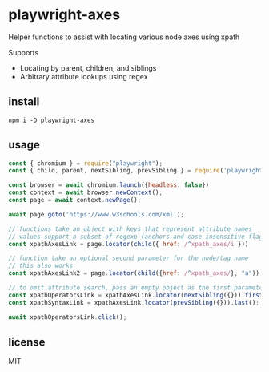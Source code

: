 # playwright-axes

Helper functions to assist with locating various node axes using xpath

Supports

* Locating by parent, children, and siblings
* Arbitrary attribute lookups using regex

## install

`npm i -D playwright-axes`

## usage

```javascript
const { chromium } = require("playwright");
const { child, parent, nextSibling, prevSibling } = require('playwright-axes');

const browser = await chromium.launch({headless: false})
const context = await browser.newContext();
const page = await context.newPage();

await page.goto('https://www.w3schools.com/xml');

// functions take an object with keys that represent attribute names
// values support a subset of regexp (anchors and case insensitive flag)
const xpathAxesLink = page.locator(child({ href: /^xpath_axes/i }))

// function take an optional second parameter for the node/tag name
// this also works
const xpathAxesLink2 = page.locator(child({href: /^xpath_axes/}, "a"))

// to omit attribute search, pass an empty object as the first parameter
const xpathOperatorsLink = xpathAxesLink.locator(nextSibling({})).first();
const xpathSyntaxLink = xpathAxesLink.locator(prevSibling({})).last();

await xpathOperatorsLink.click();
```

## license

MIT


